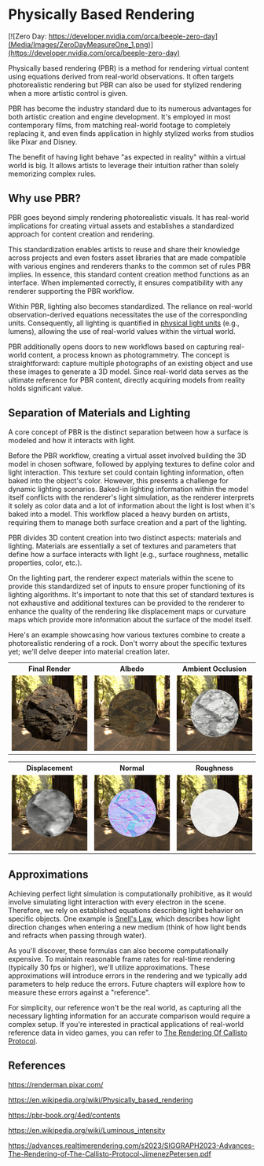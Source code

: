 # Physically Based Rendering

[![Zero Day: https://developer.nvidia.com/orca/beeple-zero-day](Media/Images/ZeroDayMeasureOne_1.png)](https://developer.nvidia.com/orca/beeple-zero-day)

Physically based rendering (PBR) is a method for rendering virtual content using equations derived from real-world observations. It often targets photorealistic rendering but PBR can also be used for stylized rendering when a more artistic control is given.

PBR has become the industry standard due to its numerous advantages for both artistic creation and engine development. It's employed in most contemporary films, from matching real-world footage to completely replacing it, and even finds application in highly stylized works from studios like Pixar and Disney.

The benefit of having light behave "as expected in reality" within a virtual world is big. It allows artists to leverage their intuition rather than solely memorizing complex rules.

## Why use PBR?

PBR goes beyond simply rendering photorealistic visuals. It has real-world implications for creating virtual assets and establishes a standardized approach for content creation and rendering.

This standardization enables artists to reuse and share their knowledge across projects and even fosters asset libraries that are made compatible with various engines and renderers thanks to the common set of rules PBR implies. In essence, this standard content creation method functions as an interface. When implemented correctly, it ensures compatibility with any renderer supporting the PBR workflow.

Within PBR, lighting also becomes standardized. The reliance on real-world observation-derived equations necessitates the use of the corresponding units. Consequently, all lighting is quantified in [physical light units](https://en.wikipedia.org/wiki/Luminous_intensity) (e.g., lumens), allowing the use of real-world values within the virtual world.

PBR additionally opens doors to new workflows based on capturing real-world content, a process known as photogrammetry. The concept is straightforward: capture multiple photographs of an existing object and use these images to generate a 3D model. Since real-world data serves as the ultimate reference for PBR content, directly acquiring models from reality holds significant value.

## Separation of Materials and Lighting

A core concept of PBR is the distinct separation between how a surface is modeled and how it interacts with light.

Before the PBR workflow, creating a virtual asset involved building the 3D model in chosen software, followed by applying textures to define color and light interaction. This texture set could contain lighting information, often baked into the object's color. However, this presents a challenge for dynamic lighting scenarios. Baked-in lighting information within the model itself conflicts with the renderer's light simulation, as the renderer interprets it solely as color data and a lot of information about the light is lost when it's baked into a model. This workflow placed a heavy burden on artists, requiring them to manage both surface creation and a part of the lighting.

PBR divides 3D content creation into two distinct aspects: materials and lighting. Materials are essentially a set of textures and parameters that define how a surface interacts with light (e.g., surface roughness, metallic properties, color, etc.).

On the lighting part, the renderer expect materials within the scene to provide this standardized set of inputs to ensure proper functioning of its lighting algorithms. It's important to note that this set of standard textures is not exhaustive and additional textures can be provided to the renderer to enhance the quality of the rendering like displacement maps or curvature maps which provide more information about the surface of the model itself.

Here's an example showcasing how various textures combine to create a photorealistic rendering of a rock. Don't worry about the specific textures yet; we'll delve deeper into material creation later.

<table>
  <tr>
    <th>Final Render</th><th>Albedo</th><th>Ambient Occlusion</th>
  </tr>
  <tr>
    <td width=33.3%><img src="Media/Images/PBR Rock Sample/FinalRender.jpg"  alt="Final Render"></td>
    <td width=33.3%><img src="Media/Images/PBR Rock Sample/Albedo.jpg"  alt="Albedo"></td>
    <td width=33.3%><img src="Media/Images/PBR Rock Sample/AO.jpg"  alt="Ambient Occlusion"></td>
  </tr>
</table>

<table>
  <tr>
    <th>Displacement</th><th>Normal</th><th>Roughness</th>
  </tr>
  <tr>
    <td width=33.3%><img src="Media/Images/PBR Rock Sample/Displacement.jpg"  alt="Displacement"></td>
    <td width=33.3%><img src="Media/Images/PBR Rock Sample/Normal.jpg"  alt="Normal"></td>
    <td width=33.3%><img src="Media/Images/PBR Rock Sample/Roughness.jpg"  alt="Roughness"></td>
  </tr>
</table>

## Approximations

Achieving perfect light simulation is computationally prohibitive, as it would involve simulating light interaction with every electron in the scene. Therefore, we rely on established equations describing light behavior on specific objects. One example is [Snell's Law](https://en.wikipedia.org/wiki/Snell%27s_law), which describes how light direction changes when entering a new medium (think of how light bends and refracts when passing through water).

As you'll discover, these formulas can also become computationally expensive. To maintain reasonable frame rates for real-time rendering (typically 30 fps or higher), we'll utilize approximations. These approximations will introduce errors in the rendering and we typically add parameters to help reduce the errors. Future chapters will explore how to measure these errors against a "reference".

For simplicity, our reference won't be the real world, as capturing all the necessary lighting information for an accurate comparison would require a complex setup. If you're interested in practical applications of real-world reference data in video games, you can refer to [The Rendering Of Callisto Protocol](https://advances.realtimerendering.com/s2023/SIGGRAPH2023-Advances-The-Rendering-of-The-Callisto-Protocol-JimenezPetersen.pdf).

## References

https://renderman.pixar.com/

https://en.wikipedia.org/wiki/Physically_based_rendering

https://pbr-book.org/4ed/contents

https://en.wikipedia.org/wiki/Luminous_intensity

https://advances.realtimerendering.com/s2023/SIGGRAPH2023-Advances-The-Rendering-of-The-Callisto-Protocol-JimenezPetersen.pdf
